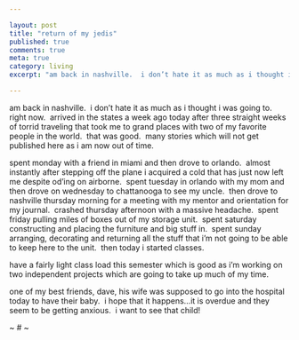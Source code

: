 ```yaml
---

layout: post
title: "return of my jedis"
published: true
comments: true
meta: true
category: living
excerpt: "am back in nashville.  i don’t hate it as much as i thought i was going to.  right now.  arrived in the states a week ago today after three straight weeks of torrid traveling that took me to grand places with two of my favorite people in the world.  that was good.  many stories which will not get published here as i am now out of time. "

---
```


am back in nashville.  i don’t hate it as much as i thought i was going to.  right now.  arrived in the states a week ago today after three straight weeks of torrid traveling that took me to grand places with two of my favorite people in the world.  that was good.  many stories which will not get published here as i am now out of time.  

spent monday with a friend in miami and then drove to orlando.  almost instantly after stepping off the plane i acquired a cold that has just now left me despite od’ing on airborne.  spent tuesday in orlando with my mom and then drove on wednesday to chattanooga to see my uncle.  then drove to nashville thursday morning for a meeting with my mentor and orientation for my journal.  crashed thursday afternoon with a massive headache.  spent friday pulling miles of boxes out of my storage unit.  spent saturday constructing and placing the furniture and big stuff in.  spent sunday arranging, decorating and returning all the stuff that i’m not going to be able to keep here to the unit.  then today i started classes.

have a fairly light class load this semester which is good as i’m working on two independent projects which are going to take up much of my time.

one of my best friends, dave, his wife was supposed to go into the hospital today to have their baby.  i hope that it happens…it is overdue and they seem to be getting anxious.  i want to see that child!  

~ # ~